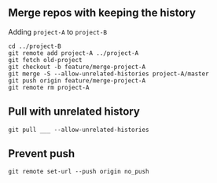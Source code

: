 ## Merge repos with keeping the history

Adding `project-A` to `project-B`

```
cd ../project-B
git remote add project-A ../project-A
git fetch old-project
git checkout -b feature/merge-project-A
git merge -S --allow-unrelated-histories project-A/master
git push origin feature/merge-project-A
git remote rm project-A
```

## Pull with unrelated history
```
git pull ___ --allow-unrelated-histories
```

## Prevent push
```
git remote set-url --push origin no_push
```
